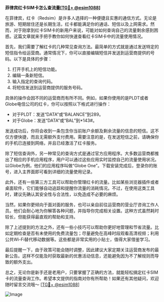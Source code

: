 **菲律宾红卡SIM卡怎么查流量[[TG💪+ @esim1088](https://t.me/s/esim1088)]**

在菲律宾，红卡（Redsim）是许多人选择的一种便捷且实惠的通信方式。无论是旅游、短期居住还是长期生活，红卡都能满足你的通话、短信以及上网需求。然而，对于刚拿到红卡SIM卡的新用户来说，可能对如何查询自己的流量剩余感到困惑。这篇文章就来手把手教你如何快速查看红卡SIM卡中的流量使用情况。

首先，我们需要了解红卡的几种常见查询方法。最简单的方式就是通过发送特定的短信指令给运营商。通常情况下，你可以直接编辑短信并发送到运营商提供的号码。以下是具体的步骤：

1. 打开手机上的短信功能。
2. 编辑一条新短信。
3. 输入指定的查询代码。
4. 将短信发送到运营商提供的服务号码。

具体的操作会因不同的运营商而有所不同。例如，如果你使用的是PLDT或者Globe电信公司的红卡，你可以按照以下格式进行操作：

- 对于PLDT：发送“DATA”或“BALANCE”到289。
- 对于Globe：发送“DATA”或“BAL”到*143#。

发送成功后，你将会收到一条包含你当前账户余额及剩余流量的信息的短信。这不仅方便快捷，而且无需额外支付费用。需要注意的是，在发送短信之前，请确保你的手机已连接到网络，并且已经激活了红卡服务。

除了短信查询外，另一种常见的查询方式是通过官方应用程序。大多数运营商都推出了相应的手机应用程序，用户可以通过这些应用实时监控自己的流量使用状况。以Globe为例，他们的应用程序叫做“Globe One”。下载安装完成后，登录你的账号，进入主界面即可看到详细的流量使用记录。

此外，还有一些第三方工具可以帮助你管理红卡的流量。比如某些浏览器插件或者桌面软件，它们能够自动追踪和提醒你流量的消耗情况。不过，在使用这类工具时，建议先确认其安全性与合法性，以免造成不必要的麻烦。

当然，如果你更倾向于面对面的服务，也可以亲自前往运营商的营业厅咨询工作人员。他们会耐心地为你解答各种问题，并指导你完成相关设置。这种方式虽然耗时较长，但能获得最直观的帮助和支持。

除了上述提到的方法之外，还有一些小技巧可以帮助你更好地管理和节省流量。比如定期检查是否有未使用的免费流量包；尽量避免在高峰时段观看高清视频；利用公共Wi-Fi替代移动数据等。这些都是非常实用的小贴士，值得大家借鉴学习。

最后提醒一下，由于政策可能会随时调整，因此建议大家定期关注运营商发布的最新公告。这样不仅能及时获取最新的优惠活动信息，还能避免因为不了解规则而导致的额外支出。

总之，无论你是新手还是老用户，只要掌握了正确的方法，就能轻松搞定红卡SIM卡的流量查询工作。希望本文提供的指南对你有所帮助！如果还有其他疑问，欢迎随时留言交流哦～ [[TG💪+ @esim1088](https://t.me/s/esim1088)] 

![Image](https://i.postimg.cc/4NQfJmqS/Snipaste-2025-05-13-00-14-12.png)